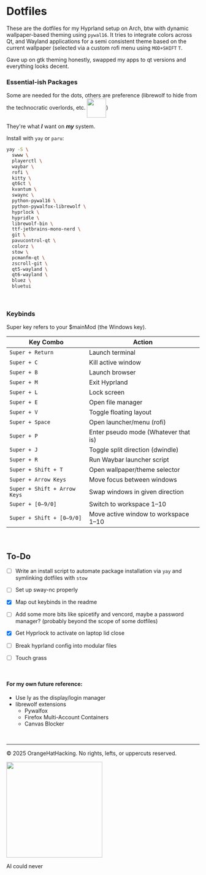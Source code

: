 # Dotfiles 

These are the dotfiles for my Hyprland setup on Arch, btw with dynamic wallpaper-based theming using `pywal16`. 
It tries to integrate colors across Qt, and Wayland applications for a semi consistent theme based on the current wallpaper (selected via a custom rofi menu using `MOD+SHIFT` `T`.

Gave up on gtk theming honestly, swapped my apps to qt versions and everything looks decent.


### Essential-ish Packages
Some are needed for the dots, others are preference (librewolf to hide from the technocratic overlords, etc. <img src="https://i.imgflip.com/1pzanj.jpg" width="50" style="vertical-align:middle;" />)

They're what **_I_** want on **_my_** system.

Install with `yay` or `paru`:
```bash
yay -S \
  swww \
  playerctl \
  waybar \
  rofi \
  kitty \
  qt6ct \
  kvantum \
  swaync \
  python-pywal16 \
  python-pywalfox-librewolf \
  hyprlock \
  hypridle \
  librewolf-bin \
  ttf-jetbrains-mono-nerd \
  git \
  pavucontrol-qt \
  colorz \
  stow \
  pcmanfm-qt \
  zscroll-git \
  qt5-wayland \
  qt6-wayland \
  bluez \
  bluetui
```

<br>

### Keybinds

Super key refers to your $mainMod (the Windows key).

| Key Combo                    | Action                               |
| ---------------------------- | ------------------------------------ |
| `Super + Return`             | Launch terminal                      |
| `Super + C`                  | Kill active window                   |
| `Super + B`                  | Launch browser                       |
| `Super + M`                  | Exit Hyprland                        |
| `Super + L`                  | Lock screen                          |
| `Super + E`                  | Open file manager                    |
| `Super + V`                  | Toggle floating layout               |
| `Super + Space`              | Open launcher/menu (rofi)            |
| `Super + P`                  | Enter pseudo mode (Whatever that is) |
| `Super + J`                  | Toggle split direction (dwindle)     |
| `Super + R`                  | Run Waybar launcher script           |
| `Super + Shift + T`          | Open wallpaper/theme selector        |
| `Super + Arrow Keys`         | Move focus between windows           |
| `Super + Shift + Arrow Keys` | Swap windows in given direction      |
| `Super + [0–9/0]`            | Switch to workspace 1–10             |
| `Super + Shift + [0–9/0]`    | Move active window to workspace 1–10 |

<br>

## To-Do
- [ ] Write an install script to automate package installation via `yay` and symlinking dotfiles with `stow`
 
- [ ] Set up sway-nc properly
    
- [x] Map out keybinds in the readme
   
- [ ] Add some more bits like spicetify and vencord, maybe a password manager? (probably beyond the scope of some dotfiles)
    
- [x] Get Hyprlock to activate on laptop lid close

- [ ] Break hyprland config into modular files

- [ ] Touch grass

<br>

#### For my own future reference:
- Use ly as the display/login manager
- librewolf extensions
    - Pywalfox
    - Firefox Multi-Account Containers
    - Canvas Blocker

<br>

---

© 2025 OrangeHatHacking. No rights, lefts, or uppercuts reserved. 

<img src="https://media1.tenor.com/m/bNzZ1qOeBG0AAAAC/gun-tears.gif)" width="250"/>

AI could never
